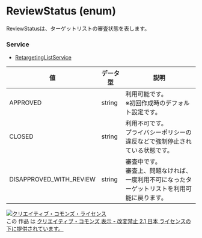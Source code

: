 # ReviewStatus (enum)
ReviewStatusは、ターゲットリストの審査状態を表します。

### Service
+ [RetargetingListService](../services/RetargetingListService.md)

| 値 | データ型 | 説明 | 
|---|---|---|
| APPROVED| string| 利用可能です。<br>※初回作成時のデフォルト設定です。|
| CLOSED| string| 利用不可です。<br>プライバシーポリシーの違反などで強制停止されている状態です。|
| DISAPPROVED_WITH_REVIEW| string| 審査中です。<br>審査上、問題なければ、一度利用不可になったターゲットリストを利用可能に戻ります。|

<a rel="license" href="http://creativecommons.org/licenses/by-nd/2.1/jp/"><img alt="クリエイティブ・コモンズ・ライセンス" style="border-width:0" src="https://i.creativecommons.org/l/by-nd/2.1/jp/88x31.png" /></a><br />この 作品 は <a rel="license" href="http://creativecommons.org/licenses/by-nd/2.1/jp/">クリエイティブ・コモンズ 表示 - 改変禁止 2.1 日本 ライセンスの下に提供されています。</a>
